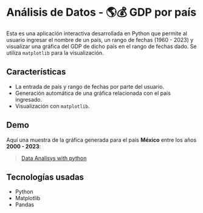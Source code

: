 # Análisis de Datos - 🌎💰 GDP por país 

Esta es una aplicación interactiva desarrollada en Python que permite al usuario ingresar el nombre de un país, un rango de fechas (1960 - 2023) y visualizar una gráfica del GDP de dicho país en el rango de fechas dado. Se utiliza `matplotlib` para la visualización.

## Características

- La entrada de país y rango de fechas por parte del usuario.
- Generación automática de una gráfica relacionada con el país ingresado.
- Visualización con `matplotlib`.

## Demo

Aquí una muestra de la gráfica generada para el país **México** entre los años **2000 - 2023**:

<blockquote class="imgur-embed-pub" lang="en" data-id="a/uyys0Lm"  ><a href="//imgur.com/a/uyys0Lm">Data Analisys with python</a></blockquote><script async src="//s.imgur.com/min/embed.js" charset="utf-8"></script>

## Tecnologías usadas

- Python
- Matplotlib
- Pandas


